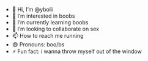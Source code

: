 - 👋 Hi, I’m @ybolii
- 👀 I’m interested in boobs
- 🌱 I’m currently learning boobs
- 💞️ I’m looking to collaborate on sex
- 📫 How to reach me running
- 😄 Pronouns: boo/bs
- ⚡ Fun fact: i wanna throw myself out of the window

<!---
ybolii/ybolii is a ✨ special ✨ repository because its `README.md` (this file) appears on your GitHub profile.
You can click the Preview link to take a look at your changes.
--->
